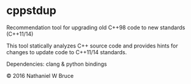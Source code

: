 # cppstdup
Recommendation tool for upgrading old C++98 code to new standards (C++11/14)

This tool statically analyzes C++ source code and provides hints for changes to update code to C++11/14 standards.

Dependencies: clang & python bindings



&copy; 2016 Nathaniel W Bruce
